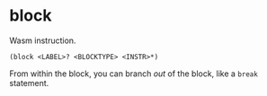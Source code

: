 # block
Wasm instruction.
```
(block <LABEL>? <BLOCKTYPE> <INSTR>*)
```
From within the block, you can branch _out_ of the block, like a `break` statement.
